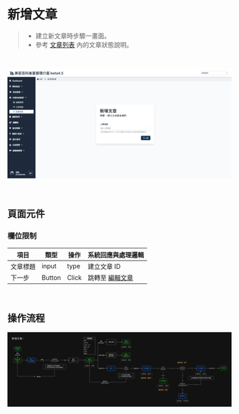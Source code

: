 # 新增文章
> - 建立新文章時步驟一畫面。
> - 參考 [文章列表](Pages/Beauty/content/article-list.md) 內的文章狀態說明。

<br>

![畫面示意](./asset/add-article.png)

<br>

## 頁面元件
### 欄位限制
| 項目 | 類型 | 操作 | 系統回應與處理邏輯 |
| --- | --- | --- | --- |
|文章標題|	input | type|	建立文章 ID|
|下一步| Button | Click |跳轉至 [編輯文章](Pages/Beauty/content/article-edit.md)|

<br>

## 操作流程

![新增文章流程](./asset/add-article-flow.jpg)

